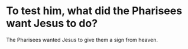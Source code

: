 # To test him, what did the Pharisees want Jesus to do?

The Pharisees wanted Jesus to give them a sign from heaven.
